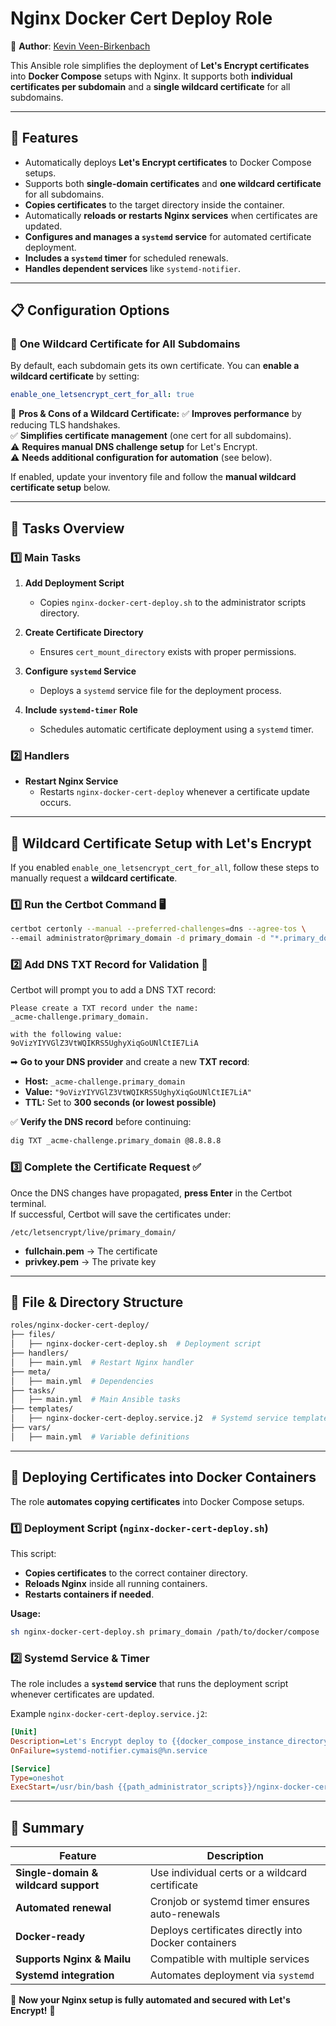 # Nginx Docker Cert Deploy Role

🎉 **Author**: [Kevin Veen-Birkenbach](https://www.veen.world)

This Ansible role simplifies the deployment of **Let's Encrypt certificates** into **Docker Compose** setups with Nginx. It supports both **individual certificates per subdomain** and a **single wildcard certificate** for all subdomains.

---

## 🚀 **Features**
- Automatically deploys **Let's Encrypt certificates** to Docker Compose setups.
- Supports both **single-domain certificates** and **one wildcard certificate** for all subdomains.
- **Copies certificates** to the target directory inside the container.
- Automatically **reloads or restarts Nginx services** when certificates are updated.
- **Configures and manages a `systemd` service** for automated certificate deployment.
- **Includes a `systemd` timer** for scheduled renewals.
- **Handles dependent services** like `systemd-notifier`.

---

## 📋 **Configuration Options**

### 🔹 **One Wildcard Certificate for All Subdomains**
By default, each subdomain gets its own certificate. You can **enable a wildcard certificate** by setting:

```yaml
enable_one_letsencrypt_cert_for_all: true
```

📌 **Pros & Cons of a Wildcard Certificate:**
✅ **Improves performance** by reducing TLS handshakes.  
✅ **Simplifies certificate management** (one cert for all subdomains).  
⚠ **Requires manual DNS challenge setup** for Let's Encrypt.  
⚠ **Needs additional configuration for automation** (see below).  

If enabled, update your inventory file and follow the **manual wildcard certificate setup** below.

---

## 🔧 **Tasks Overview**

### **1️⃣ Main Tasks**
1. **Add Deployment Script**  
   - Copies `nginx-docker-cert-deploy.sh` to the administrator scripts directory.
   
2. **Create Certificate Directory**  
   - Ensures `cert_mount_directory` exists with proper permissions.
   
3. **Configure `systemd` Service**  
   - Deploys a `systemd` service file for the deployment process.
   
4. **Include `systemd-timer` Role**  
   - Schedules automatic certificate deployment using a `systemd` timer.

### **2️⃣ Handlers**
- **Restart Nginx Service**  
  - Restarts `nginx-docker-cert-deploy` whenever a certificate update occurs.

---

## **🔐 Wildcard Certificate Setup with Let's Encrypt**
If you enabled `enable_one_letsencrypt_cert_for_all`, follow these steps to manually request a **wildcard certificate**.

### **1️⃣ Run the Certbot Command 🖥️**
```sh
certbot certonly --manual --preferred-challenges=dns --agree-tos \
--email administrator@primary_domain -d primary_domain -d "*.primary_domain"
```

### **2️⃣ Add DNS TXT Record for Validation 📜**
Certbot will prompt you to add a DNS TXT record:
```
Please create a TXT record under the name:
_acme-challenge.primary_domain.

with the following value:
9oVizYIYVGlZ3VtWQIKRS5UghyXiqGoUNlCtIE7LiA
```
➡ **Go to your DNS provider** and create a new **TXT record**:  
   - **Host:** `_acme-challenge.primary_domain`  
   - **Value:** `"9oVizYIYVGlZ3VtWQIKRS5UghyXiqGoUNlCtIE7LiA"`  
   - **TTL:** Set to **300 seconds (or lowest possible)**  

✅ **Verify the DNS record** before continuing:  
```sh
dig TXT _acme-challenge.primary_domain @8.8.8.8
```

### **3️⃣ Complete the Certificate Request ✅**
Once the DNS changes have propagated, **press Enter** in the Certbot terminal.  
If successful, Certbot will save the certificates under:  
```
/etc/letsencrypt/live/primary_domain/
```
- **fullchain.pem** → The certificate  
- **privkey.pem** → The private key  

---

## **📂 File & Directory Structure**
```sh
roles/nginx-docker-cert-deploy/
├── files/
│   ├── nginx-docker-cert-deploy.sh  # Deployment script
├── handlers/
│   ├── main.yml  # Restart Nginx handler
├── meta/
│   ├── main.yml  # Dependencies
├── tasks/
│   ├── main.yml  # Main Ansible tasks
├── templates/
│   ├── nginx-docker-cert-deploy.service.j2  # Systemd service template
├── vars/
│   ├── main.yml  # Variable definitions
```

---

## **🔧 Deploying Certificates into Docker Containers**
The role **automates copying certificates** into Docker Compose setups.

### **1️⃣ Deployment Script (`nginx-docker-cert-deploy.sh`)**
This script:
- **Copies certificates** to the correct container directory.
- **Reloads Nginx** inside all running containers.
- **Restarts containers if needed**.

**Usage:**
```sh
sh nginx-docker-cert-deploy.sh primary_domain /path/to/docker/compose
```

### **2️⃣ Systemd Service & Timer**
The role includes a **`systemd` service** that runs the deployment script whenever certificates are updated.

Example `nginx-docker-cert-deploy.service.j2`:
```ini
[Unit]
Description=Let's Encrypt deploy to {{docker_compose_instance_directory}}
OnFailure=systemd-notifier.cymais@%n.service

[Service]
Type=oneshot
ExecStart=/usr/bin/bash {{path_administrator_scripts}}/nginx-docker-cert-deploy.sh {{primary_domain}} {{docker_compose_instance_directory}}
```

---

## 🎯 **Summary**
| Feature | Description |
|---------|------------|
| **Single-domain & wildcard support** | Use individual certs or a wildcard certificate |
| **Automated renewal** | Cronjob or systemd timer ensures auto-renewals |
| **Docker-ready** | Deploys certificates directly into Docker containers |
| **Supports Nginx & Mailu** | Compatible with multiple services |
| **Systemd integration** | Automates deployment via `systemd` |

🚀 **Now your Nginx setup is fully automated and secured with Let's Encrypt!** 🎉
```